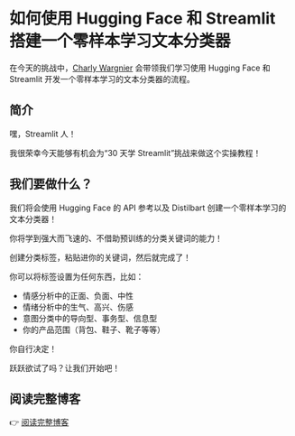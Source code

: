 # 如何使用 Hugging Face 和 Streamlit 搭建一个零样本学习文本分类器

在今天的挑战中，[Charly Wargnier](https://twitter.com/DataChaz) 会带领我们学习使用 Hugging Face 和 Streamlit 开发一个零样本学习的文本分类器的流程。

## 简介

嘿，Streamlit 人！

我很荣幸今天能够有机会为“30 天学 Streamlit”挑战来做这个实操教程！

## 我们要做什么？

我们将会使用 Hugging Face 的 API 参考以及 Distilbart 创建一个零样本学习的文本分类器！

你将学到强大而飞速的、不借助预训练的分类关键词的能力！

创建分类标签，粘贴进你的关键词，然后就完成了！

你可以将标签设置为任何东西，比如：

- 情感分析中的正面、负面、中性
- 情绪分析中的生气、高兴、伤感
- 意图分类中的导向型、事务型、信息型
- 你的产品范围（背包、鞋子、靴子等等）

你自行决定！

跃跃欲试了吗？让我们开始吧！

## 阅读完整博客

👉 [阅读完整博客](https://www.charlywargnier.com/post/how-to-create-a-zero-shot-learning-text-classifier-using-hugging-face-and-streamlit)
